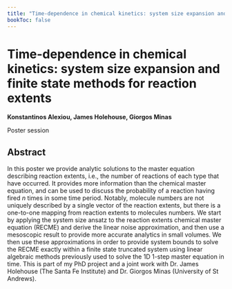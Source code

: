 ```yaml
---
title: "Time-dependence in chemical kinetics: system size expansion and finite state methods for reaction extents"
bookToc: false
---
```


# Time-dependence in chemical kinetics: system size expansion and finite state methods for reaction extents

**Konstantinos Alexiou, James Holehouse, Giorgos Minas**

Poster session



## Abstract

In this poster we provide analytic solutions to the master equation describing reaction extents, i.e., the number of reactions of each type that have occurred. It provides more information than the chemical master equation, and can be used to discuss the probability of a reaction having fired $n$ times in some time period. Notably, molecule numbers are not uniquely described by a single vector of the reaction extents, but there is a one-to-one mapping from reaction extents to molecules numbers. We start by applying the system size ansatz to the reaction extents chemical master equation (RECME) and derive the linear noise approximation, and then use a mesoscopic result to provide more accurate analytics in small volumes. We then use these approximations in order to provide system bounds to solve the RECME exactly within a finite state truncated system using linear algebraic methods previously used to solve the 1D 1-step master equation in time. This is part of my PhD project and a joint work with Dr. James Holehouse (The Santa Fe Institute) and Dr. Giorgos Minas (University of St Andrews).


